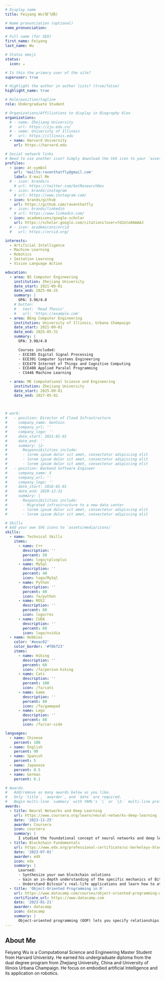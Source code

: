 ```yaml
---
# Display name
title: Feiyang Wu(邬飞扬)

# Name pronunciation (optional)
name_pronunciation:

# Full name (for SEO)
first_name: Feiyang
last_name: Wu

# Status emoji
status:
  icon: ☕️

# Is this the primary user of the site?
superuser: true

# Highlight the author in author lists? (true/false)
highlight_name: true

# Role/position/tagline
role: Undergraduate Student

# Organizations/Affiliations to display in Biography blox
organizations:
  # - name: Zhejiang University
  #   url: https://zju.edu.cn/
  # - name: Univeristy of Illinois
  #   url: https://illinois.edu
  - name: Harvard University
    url: https://harvard.edu

# Social network links
# Need to use another icon? Simply download the SVG icon to your `assets/media/icons/` folder.
profiles:
  - icon: at-symbol
    url: 'mailto:raventhatfly@gmail.com'
    label: E-mail Me
  # - icon: brands/x
    # url: https://twitter.com/GetResearchDev
  # - icon: brands/instagram
    # url: https://www.instagram.com/
  - icon: brands/github
    url: https://github.com/raventhatfly
  # - icon: brands/linkedin
    # url: https://www.linkedin.com/
  - icon: academicons/google-scholar
    url: https://scholar.google.com/citations?user=7d2oto0AAAAJ
  # - icon: academicons/orcid
  #   url: https://orcid.org/

interests:
  - Artificial Intelligence
  - Machine Learning
  - Robotics
  - Imitation Learning
  - Vision Language Action

education:
  - area: BS Computer Engineering
    institution: Zhejiang University
    date_start: 2021-09-01
    date_end: 2025-06-25
    summary: |
      GPA: 3.96/4.0
    # button:
    #   text: 'Read Thesis'
    #   url: 'https://example.com'
  - area: BEng Computer Engineering
    institution: University of Illinois, Urbana Champaign
    date_start: 2021-09-01
    date_end: 2025-05-31
    summary: |
      GPA: 3.98/4.0

      Courses included:
      - ECE385 Digital Signal Processing
      - ECE391 Computer Systems Engineering
      - ECE479 Internet of Things and Cognitive Computing 
      - ECE408 Applied Paralel Programming
      - CS446 Machine Learning

  - area: ME Computational Science and Engineering
    institution: Zhejiang University
    date_start: 2025-09-01
    date_end: 2027-05-01

      
  
# work:
#   - position: Director of Cloud Infrastructure
#     company_name: GenCoin
#     company_url: ''
#     company_logo: ''
#     date_start: 2021-01-01
#     date_end: ''
#     summary: |2-
#       Responsibilities include:
#       - lorem ipsum dolor sit amet, consectetur adipiscing elit
#       - lorem ipsum dolor sit amet, consectetur adipiscing elit
#       - lorem ipsum dolor sit amet, consectetur adipiscing elit
#   - position: Backend Software Engineer
#     company_name: X
#     company_url: ''
#     company_logo: ''
#     date_start: 2016-01-01
#     date_end: 2020-12-31
#     summary: |
#       Responsibilities include:
#       - Migrated infrastructure to a new data center
#       - lorem ipsum dolor sit amet, consectetur adipiscing elit
#       - lorem ipsum dolor sit amet, consectetur adipiscing elit

# Skills
# Add your own SVG icons to `assets/media/icons/`
skills:
  - name: Technical Skills
    items:
      - name: C++
        description: ''
        percent: 50
        icon: logo/cplusplus
      - name: MySql
        description: ''
        percent: 40
        icon: logo/MySql
      - name: Python
        description: ''
        percent: 80
        icon: fa/python
      - name: ROS2
        description: ''
        percent: 80
        icon: logo/ros
      - name: CUDA
        description: ''
        percent: 80
        icon: logo/nvidia
  - name: Hobbies
    color: '#eeac02'
    color_border: '#f0bf23'
    items:
      - name: Hiking
        description: ''
        percent: 60
        icon: /fa/person-hiking
      - name: Cats
        description: ''
        percent: 100
        icon: /fa/cats
      - name: Game
        description: ''
        percent: 80
        icon: /fa/gamepad
      - name: Lego
        description: ''
        percent: 80
        icon: /fa/car-side

languages:
  - name: Chinese
    percent: 100
  - name: English
    percent: 90
  - name: Spanish
    percent: 5
  - name: Japanese
    percent: 0.5
  - name: German
    percent: 0.1

# Awards.
#   Add/remove as many awards below as you like.
#   Only `title`, `awarder`, and `date` are required.
#   Begin multi-line `summary` with YAML's `|` or `|2-` multi-line prefix and indent 2 spaces below.
awards:
  - title: Neural Networks and Deep Learning
    url: https://www.coursera.org/learn/neural-networks-deep-learning
    date: '2023-11-25'
    awarder: Coursera
    icon: coursera
    summary: |
      I studied the foundational concept of neural networks and deep learning. By the end, I was familiar with the significant technological trends driving the rise of deep learning; build, train, and apply fully connected deep neural networks; implement efficient (vectorized) neural networks; identify key parameters in a neural network’s architecture; and apply deep learning to your own applications.
  - title: Blockchain Fundamentals
    url: https://www.edx.org/professional-certificate/uc-berkeleyx-blockchain-fundamentals
    date: '2023-07-01'
    awarder: edX
    icon: edx
    summary: |
      Learned:
      - Synthesize your own blockchain solutions
      - Gain an in-depth understanding of the specific mechanics of Bitcoin
      - Understand Bitcoin’s real-life applications and learn how to attack and destroy Bitcoin, Ethereum, smart contracts and Dapps, and alternatives to Bitcoin’s Proof-of-Work consensus algorithm
  - title: 'Object-Oriented Programming in R'
    url: https://www.datacamp.com/courses/object-oriented-programming-with-s3-and-r6-in-r
    certificate_url: https://www.datacamp.com
    date: '2023-01-21'
    awarder: datacamp
    icon: datacamp
    summary: |
      Object-oriented programming (OOP) lets you specify relationships between functions and the objects that they can act on, helping you manage complexity in your code. This is an intermediate level course, providing an introduction to OOP, using the S3 and R6 systems. S3 is a great day-to-day R programming tool that simplifies some of the functions that you write. R6 is especially useful for industry-specific analyses, working with web APIs, and building GUIs.
---
```


## About Me

Feiyang Wu is a Computational Science and Engineering Master Student from Harvard Univeristy. He earned his undergraduate diploma from the dual degree program from Zhejiang University, China and University of Illinois Urbana Champaign. He focus on embodied artificial Intelligence and its application on robotics.